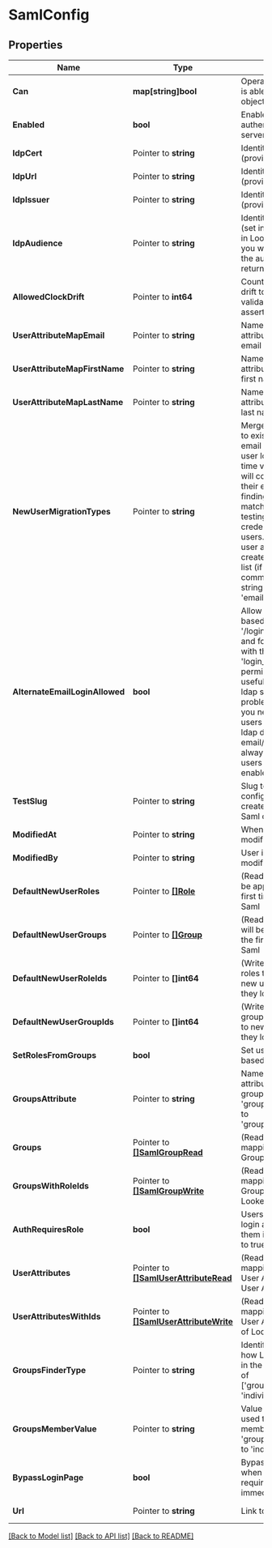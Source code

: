 # SamlConfig

## Properties

Name | Type | Description | Notes
------------ | ------------- | ------------- | -------------
**Can** | **map[string]bool** | Operations the current user is able to perform on this object | [optional] [readonly] 
**Enabled** | **bool** | Enable/Disable Saml authentication for the server | [optional] 
**IdpCert** | Pointer to **string** | Identity Provider Certificate (provided by IdP) | [optional] 
**IdpUrl** | Pointer to **string** | Identity Provider Url (provided by IdP) | [optional] 
**IdpIssuer** | Pointer to **string** | Identity Provider Issuer (provided by IdP) | [optional] 
**IdpAudience** | Pointer to **string** | Identity Provider Audience (set in IdP config). Optional in Looker. Set this only if you want Looker to validate the audience value returned by the IdP. | [optional] 
**AllowedClockDrift** | Pointer to **int64** | Count of seconds of clock drift to allow when validating timestamps of assertions. | [optional] 
**UserAttributeMapEmail** | Pointer to **string** | Name of user record attributes used to indicate email address field | [optional] 
**UserAttributeMapFirstName** | Pointer to **string** | Name of user record attributes used to indicate first name | [optional] 
**UserAttributeMapLastName** | Pointer to **string** | Name of user record attributes used to indicate last name | [optional] 
**NewUserMigrationTypes** | Pointer to **string** | Merge first-time saml login to existing user account by email addresses. When a user logs in for the first time via saml this option will connect this user into their existing account by finding the account with a matching email address by testing the given types of credentials for existing users. Otherwise a new user account will be created for the user. This list (if provided) must be a comma separated list of string like &#39;email,ldap,google&#39; | [optional] 
**AlternateEmailLoginAllowed** | **bool** | Allow alternate email-based login via &#39;/login/email&#39; for admins and for specified users with the &#39;login_special_email&#39; permission. This option is useful as a fallback during ldap setup, if ldap config problems occur later, or if you need to support some users who are not in your ldap directory. Looker email/password logins are always disabled for regular users when ldap is enabled. | [optional] 
**TestSlug** | Pointer to **string** | Slug to identify configurations that are created in order to run a Saml config test | [optional] [readonly] 
**ModifiedAt** | Pointer to **string** | When this config was last modified | [optional] [readonly] 
**ModifiedBy** | Pointer to **string** | User id of user who last modified this config | [optional] [readonly] 
**DefaultNewUserRoles** | Pointer to [**[]Role**](Role.md) | (Read-only) Roles that will be applied to new users the first time they login via Saml | [optional] [readonly] 
**DefaultNewUserGroups** | Pointer to [**[]Group**](Group.md) | (Read-only) Groups that will be applied to new users the first time they login via Saml | [optional] [readonly] 
**DefaultNewUserRoleIds** | Pointer to **[]int64** | (Write-Only) Array of ids of roles that will be applied to new users the first time they login via Saml | [optional] 
**DefaultNewUserGroupIds** | Pointer to **[]int64** | (Write-Only) Array of ids of groups that will be applied to new users the first time they login via Saml | [optional] 
**SetRolesFromGroups** | **bool** | Set user roles in Looker based on groups from Saml | [optional] 
**GroupsAttribute** | Pointer to **string** | Name of user record attributes used to indicate groups. Used when &#39;groups_finder_type&#39; is set to &#39;grouped_attribute_values&#39; | [optional] 
**Groups** | Pointer to [**[]SamlGroupRead**](SamlGroupRead.md) | (Read-only) Array of mappings between Saml Groups and Looker Roles | [optional] [readonly] 
**GroupsWithRoleIds** | Pointer to [**[]SamlGroupWrite**](SamlGroupWrite.md) | (Read/Write) Array of mappings between Saml Groups and arrays of Looker Role ids | [optional] 
**AuthRequiresRole** | **bool** | Users will not be allowed to login at all unless a role for them is found in Saml if set to true | [optional] 
**UserAttributes** | Pointer to [**[]SamlUserAttributeRead**](SamlUserAttributeRead.md) | (Read-only) Array of mappings between Saml User Attributes and Looker User Attributes | [optional] [readonly] 
**UserAttributesWithIds** | Pointer to [**[]SamlUserAttributeWrite**](SamlUserAttributeWrite.md) | (Read/Write) Array of mappings between Saml User Attributes and arrays of Looker User Attribute ids | [optional] 
**GroupsFinderType** | Pointer to **string** | Identifier for a strategy for how Looker will find groups in the SAML response. One of [&#39;grouped_attribute_values&#39;, &#39;individual_attributes&#39;] | [optional] 
**GroupsMemberValue** | Pointer to **string** | Value for group attribute used to indicate membership. Used when &#39;groups_finder_type&#39; is set to &#39;individual_attributes&#39; | [optional] 
**BypassLoginPage** | **bool** | Bypass the login page when user authentication is required. Redirect to IdP immediately instead. | [optional] 
**Url** | Pointer to **string** | Link to get this item | [optional] [readonly] 

[[Back to Model list]](../README.md#documentation-for-models) [[Back to API list]](../README.md#documentation-for-api-endpoints) [[Back to README]](../README.md)



